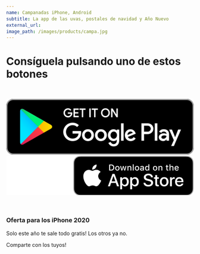```yaml
---
name: Campanadas iPhone, Android
subtitle: La app de las uvas, postales de navidad y Año Nuevo
external_url: 
image_path: /images/products/campa.jpg
---
```


# Consíguela pulsando uno de estos botones

<br>

[![descarga para Android](/images/googleplay_badge.svg)](https://play.google.com/store/apps/details?id=com.vitaminlabs.campanadas.free)   [![descarga para iPhone](/images/apple_badge.svg)](https://apps.apple.com/es/app/id1447758311)

<br>

### Oferta para los iPhone 2020
Solo este año te sale todo gratis! Los otros ya no. 

Comparte con los tuyos!
